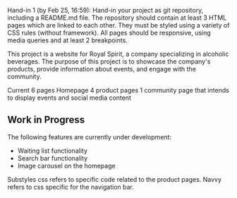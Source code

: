 Hand-in 1 (by Feb 25, 16:59): Hand-in your project as git repository, including a README.md file. The repository should contain at least 3 HTML pages which are linked to each other. They must be styled using a variety of CSS rules (without framework). All pages should be responsive, using media queries and at least 2 breakpoints.

This project is a website for Royal Spirit, a company specializing in alcoholic beverages. The purpose of this project is to showcase the company's products, provide information about events, and engage with the community.

Current
6 pages
Homepage
4 product pages
1 community page that intends to display events and social media content


## Work in Progress

The following features are currently under development:
- Waiting list functionality
- Search bar functionality
- Image carousel on the homepage


Substyles css refers to specific code related to the product pages.
Navvy refers to css specific for the navigation bar.